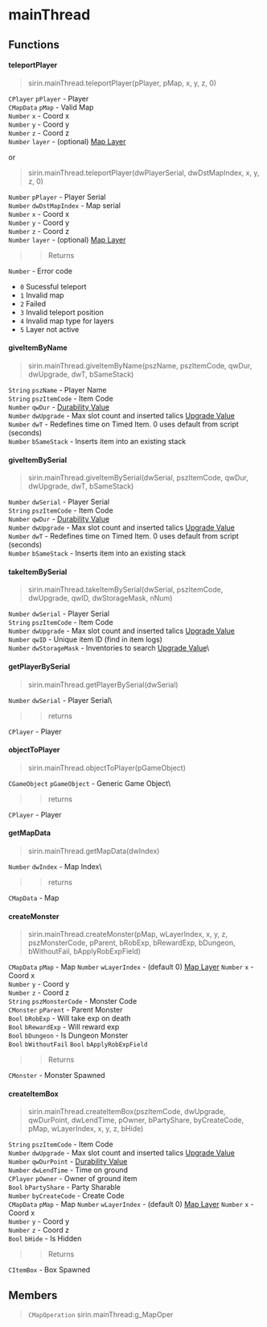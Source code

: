 # mainThread

## Functions

#### teleportPlayer

> sirin.mainThread.teleportPlayer(pPlayer, pMap, x, y, z, 0)

`CPlayer` `pPlayer` - Player\
`CMapData` `pMap` - Valid Map\
`Number` `x` - Coord x\
`Number` `y` - Coord y\
`Number` `z` - Coord z\
`Number` `layer` - (optional) [Map Layer](gmcommandsadv.md#create-new-map-layers)

or 

> sirin.mainThread.teleportPlayer(dwPlayerSerial, dwDstMapIndex, x, y, z, 0)

`Number` `pPlayer` - Player Serial\
`Number` `dwDstMapIndex` - Map serial\
`Number` `x` - Coord x\
`Number` `y` - Coord y\
`Number` `z` - Coord z\
`Number` `layer` - (optional) [Map Layer](gmcommandsadv.md#create-new-map-layers)

>> Returns

`Number` - Error code
- `0`   Sucessful teleport
- `1`   Invalid map
- `2`   Failed
- `3`   Invalid teleport position
- `4`   Invalid map type for layers
- `5`   Layer not active

#### giveItemByName

> sirin.mainThread.giveItemByName(pszName, pszItemCode, qwDur, dwUpgrade, dwT, bSameStack)

`String` `pszName` - Player Name\
`String` `pszItemCode` - Item Code\
`Number` `qwDur` - [Durability Value](lua/formulas.md#durability-value)\
`Number` `dwUpgrade` - Max slot count and inserted talics [Upgrade Value](lua/formulas.md#upgrade-value)\
`Number` `dwT` - Redefines time on Timed Item. 0 uses default from script (seconds)\
`Number` `bSameStack` - Inserts item into an existing stack

#### giveItemBySerial

> sirin.mainThread.giveItemBySerial(dwSerial, pszItemCode, qwDur, dwUpgrade, dwT, bSameStack)

`Number` `dwSerial` - Player Serial\
`String` `pszItemCode` - Item Code\
`Number` `qwDur` - [Durability Value](lua/formulas.md#durability-value)\
`Number` `dwUpgrade` - Max slot count and inserted talics [Upgrade Value](lua/formulas.md#upgrade-value)\
`Number` `dwT` - Redefines time on Timed Item. 0 uses default from script (seconds)\
`Number` `bSameStack` - Inserts item into an existing stack

#### takeItemBySerial

> sirin.mainThread.takeItemBySerial(dwSerial, pszItemCode, dwUpgrade, qwID, dwStorageMask, nNum)

`Number` `dwSerial` - Player Serial\
`String` `pszItemCode` - Item Code\
`Number` `dwUpgrade` - Max slot count and inserted talics [Upgrade Value](lua/formulas.md#upgrade-value)\
`Number` `qwID` - Unique item ID (find in item logs)\
`Number` `dwStorageMask` - Inventories to search [Upgrade Value](lua/formulas.md#)\

#### getPlayerBySerial

> sirin.mainThread.getPlayerBySerial(dwSerial)

`Number` `dwSerial` - Player Serial\

>> returns

`CPlayer` - Player

#### objectToPlayer

> sirin.mainThread.objectToPlayer(pGameObject)

`CGameObject` `pGameObject` - Generic Game Object\

>> returns

`CPlayer` - Player

#### getMapData

> sirin.mainThread.getMapData(dwIndex)

`Number` `dwIndex` - Map Index\

>> returns

`CMapData` - Map

#### createMonster

> sirin.mainThread.createMonster(pMap, wLayerIndex, x, y, z, pszMonsterCode, pParent, bRobExp, bRewardExp, bDungeon, bWithoutFail, bApplyRobExpField)

`CMapData` `pMap` - Map
`Number` `wLayerIndex` - (default 0) [Map Layer](gmcommandsadv.md#create-new-map-layers)
`Number` `x` - Coord x\
`Number` `y` - Coord y\
`Number` `z` - Coord z\
`String` `pszMonsterCode` - Monster Code\
`CMonster` `pParent` - Parent Monster\
`Bool` `bRobExp` - Will take exp on death\
`Bool` `bRewardExp` - Will reward exp\
`Bool` `bDungeon` - Is Dungeon Monster\
`Bool` `bWithoutFail`
`Bool` `bApplyRobExpField`

>> Returns 

`CMonster` - Monster Spawned

#### createItemBox

> sirin.mainThread.createItemBox(pszItemCode, dwUpgrade, qwDurPoint, dwLendTime, pOwner, bPartyShare, byCreateCode, pMap, wLayerIndex, x, y, z, bHide)

`String` `pszItemCode` - Item Code\
`Number` `dwUpgrade` - Max slot count and inserted talics [Upgrade Value](lua/formulas.md#upgrade-value)\
`Number` `qwDurPoint` - [Durability Value](lua/formulas.md#durability-value)\
`Number` `dwLendTime` - Time on ground\
`CPlayer` `pOwner` - Owner of ground item\
`Bool` `bPartyShare` - Party Sharable\
`Number` `byCreateCode` - Create Code\
`CMapData` `pMap` - Map
`Number` `wLayerIndex` - (default 0) [Map Layer](gmcommandsadv.md#create-new-map-layers)
`Number` `x` - Coord x\
`Number` `y` - Coord y\
`Number` `z` - Coord z\
`Bool` `bHide` - Is Hidden

>> Returns

`CItemBox` - Box Spawned

## Members

> `CMapOperation` sirin.mainThread:g_MapOper


